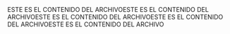 ##
ESTE ES EL CONTENIDO DEL ARCHIVOESTE ES EL CONTENIDO DEL ARCHIVOESTE ES EL CONTENIDO DEL ARCHIVOESTE ES EL CONTENIDO DEL ARCHIVOESTE ES EL CONTENIDO DEL ARCHIVO
